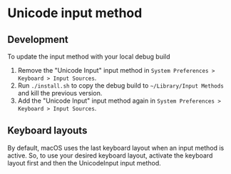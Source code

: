 # Unicode input method

## Development

To update the input method with your local debug build

1. Remove the "Unicode Input" input method in `System Preferences > Keyboard > Input Sources`.
1. Run `./install.sh` to copy the debug build to `~/Library/Input Methods` and kill the previous version.
1. Add the "Unicode Input" input method again in `System Preferences > Keyboard > Input Sources`.

## Keyboard layouts

By default, macOS uses the last keyboard layout when an input method is active.
So, to use your desired keyboard layout, activate the keyboard layout first and
then the UnicodeInput input method.
